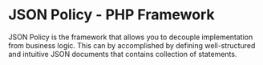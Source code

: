 # JSON Policy - PHP Framework

JSON Policy is the framework that allows you to decouple implementation from business logic. This can by accomplished by defining well-structured and intuitive JSON documents that contains collection of statements.